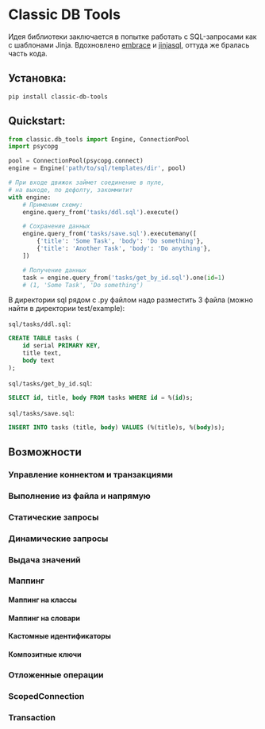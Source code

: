 # Classic DB Tools

Идея библиотеки заключается в попытке работать с SQL-запросами как с шаблонами Jinja.
Вдохновлено [embrace](https://pypi.org/project/embrace/) и 
[jinjasql](https://pypi.org/project/jinjasql/), оттуда же бралась часть кода.

## Установка:
```shell
pip install classic-db-tools
```

## Quickstart:

```python
from classic.db_tools import Engine, ConnectionPool
import psycopg

pool = ConnectionPool(psycopg.connect)
engine = Engine('path/to/sql/templates/dir', pool)

# При входе движок займет соединение в пуле,
# на выходе, по дефолту, закоммитит
with engine:
    # Применим схему:
    engine.query_from('tasks/ddl.sql').execute()

    # Сохранение данных
    engine.query_from('tasks/save.sql').executemany([
        {'title': 'Some Task', 'body': 'Do something'},
        {'title': 'Another Task', 'body': 'Do anything'},
    ])

    # Получение данных
    task = engine.query_from('tasks/get_by_id.sql').one(id=1)
    # (1, 'Some Task', 'Do something')
```

В директории sql рядом с .py файлом надо разместить 3 файла
(можно найти в директории test/example):

`sql/tasks/ddl.sql`:
```sql
CREATE TABLE tasks (
    id serial PRIMARY KEY,
    title text,
    body text
);
```

`sql/tasks/get_by_id.sql`:
```sql
SELECT id, title, body FROM tasks WHERE id = %(id)s;
```

`sql/tasks/save.sql`:
```sql
INSERT INTO tasks (title, body) VALUES (%(title)s, %(body)s);
```

## Возможности

### Управление коннектом и транзакциями

### Выполнение из файла и напрямую

### Статические запросы

### Динамические запросы

### Выдача значений

### Маппинг

#### Маппинг на классы

#### Маппинг на словари

#### Кастомные идентификаторы

#### Композитные ключи

### Отложенные операции

### ScopedConnection

### Transaction
